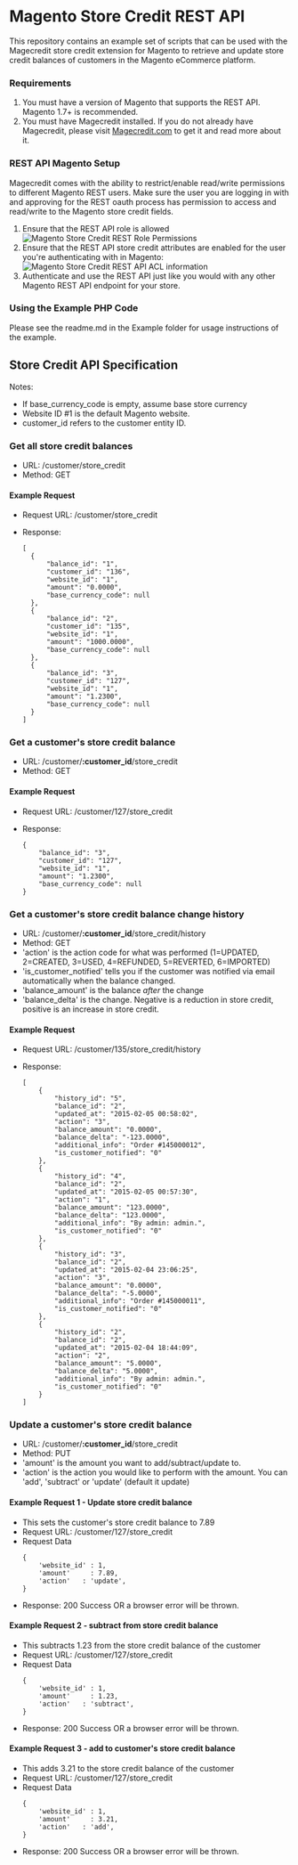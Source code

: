 # Magento Store Credit REST API
This repository contains an example set of scripts that can be used with the Magecredit store credit extension for Magento to retrieve and update store credit balances of customers in the Magento eCommerce platform. 

### Requirements
1. You must have a version of Magento that supports the REST API. Magento 1.7+ is recommended.
2. You must have Magecredit installed.
   If you do not already have Magecredit, please visit [Magecredit.com](http://www.magecredit.com) to get it and read more about it.

### REST API Magento Setup
Magecredit comes with the ability to restrict/enable read/write permissions to
different Magento REST users. Make sure the user you are logging in with and approving for the REST oauth process has permission to access and read/write to the Magento store credit fields.

1. Ensure that the REST API role is allowed
![Magento Store Credit REST Role Permissions](http://monosnap.com/image/MXV2Z4w14fxZpsFkSTNBnvNvyWe8Y9.png)
2. Ensure that the REST API store credit attributes are enabled for the user you're authenticating with in Magento:
![Magento Store Credit REST API ACL information](http://monosnap.com/image/EtZJnkgroo8EPrd4oOPnQo7KofVM7k.png)
3. Authenticate and use the REST API just like you would with any other Magento REST API endpoint for your store.

### Using the Example PHP Code
Please see the readme.md in the Example folder for usage instructions of the example.


## Store Credit API Specification

Notes:
* If base_currency_code is empty, assume base store currency
* Website ID #1 is the default Magento website.
* customer_id refers to the customer entity ID.

### Get all store credit balances
* URL: /customer/store_credit
* Method: GET

#### Example Request
* Request URL: /customer/store_credit
* Response: 
  
  ```
  [
    {
        "balance_id": "1",
        "customer_id": "136",
        "website_id": "1",
        "amount": "0.0000",
        "base_currency_code": null
    },
    {
        "balance_id": "2",
        "customer_id": "135",
        "website_id": "1",
        "amount": "1000.0000",
        "base_currency_code": null
    },
    {
        "balance_id": "3",
        "customer_id": "127",
        "website_id": "1",
        "amount": "1.2300",
        "base_currency_code": null
    }
  ]
  ```

### Get a customer's store credit balance
* URL: /customer/**:customer_id**/store_credit
* Method: GET

#### Example Request
* Request URL: /customer/127/store_credit
* Response:

    ```
    {
        "balance_id": "3",
        "customer_id": "127",
        "website_id": "1",
        "amount": "1.2300",
        "base_currency_code": null
    }
    ```

### Get a customer's store credit balance change history
* URL: /customer/**:customer_id**/store_credit/history
* Method: GET
* 'action' is the action code for what was performed (1=UPDATED, 2=CREATED, 3=USED, 4=REFUNDED, 5=REVERTED, 6=IMPORTED)
* 'is_customer_notified' tells you if the customer was notified via email automatically when the balance changed.
* 'balance_amount' is the balance *after* the change
* 'balance_delta' is the change. Negative is a reduction in store credit, positive is an increase in store credit.

#### Example Request
* Request URL: /customer/135/store_credit/history
* Response: 

    ```
    [
        {
            "history_id": "5",
            "balance_id": "2",
            "updated_at": "2015-02-05 00:58:02",
            "action": "3",
            "balance_amount": "0.0000",
            "balance_delta": "-123.0000",
            "additional_info": "Order #145000012",
            "is_customer_notified": "0"
        },
        {
            "history_id": "4",
            "balance_id": "2",
            "updated_at": "2015-02-05 00:57:30",
            "action": "1",
            "balance_amount": "123.0000",
            "balance_delta": "123.0000",
            "additional_info": "By admin: admin.",
            "is_customer_notified": "0"
        },
        {
            "history_id": "3",
            "balance_id": "2",
            "updated_at": "2015-02-04 23:06:25",
            "action": "3",
            "balance_amount": "0.0000",
            "balance_delta": "-5.0000",
            "additional_info": "Order #145000011",
            "is_customer_notified": "0"
        },
        {
            "history_id": "2",
            "balance_id": "2",
            "updated_at": "2015-02-04 18:44:09",
            "action": "2",
            "balance_amount": "5.0000",
            "balance_delta": "5.0000",
            "additional_info": "By admin: admin.",
            "is_customer_notified": "0"
        }
    ]
    ```

### Update a customer's store credit balance
* URL: /customer/**:customer_id**/store_credit
* Method: PUT
* 'amount' is the amount you want to add/subtract/update to.
* 'action' is the action you would like to perform with the amount. You can 'add', 'subtract' or 'update' (default it update)

#### Example Request 1 - Update store credit balance
  * This sets the customer's store credit balance to 7.89
  * Request URL: /customer/127/store_credit
  * Request Data 
    ```
    {
        'website_id' : 1,       
        'amount'     : 7.89,    
        'action'   : 'update',
    }
    ```
  * Response: 200 Success OR a browser error will be thrown.

#### Example Request 2 - subtract from store credit balance
  * This subtracts 1.23 from the store credit balance of the customer
  * Request URL: /customer/127/store_credit
  * Request Data 
    ```
    {
        'website_id' : 1,       
        'amount'     : 1.23,    
        'action'   : 'subtract',
    }
    ```
  * Response: 200 Success OR a browser error will be thrown.

#### Example Request 3 - add to customer's store credit balance
  * This adds 3.21 to the store credit balance of the customer
  * Request URL: /customer/127/store_credit
  * Request Data 
    ```
    {
        'website_id' : 1,       
        'amount'     : 3.21,    
        'action'   : 'add',
    }
    ```
  * Response: 200 Success OR a browser error will be thrown.
